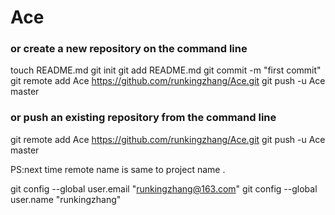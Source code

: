 # Ace 

### or create a new repository on the command line
touch README.md
git init
git add README.md
git commit -m "first commit"
git remote add Ace https://github.com/runkingzhang/Ace.git
git push -u Ace master

### or push an existing repository from the command line
git remote add Ace https://github.com/runkingzhang/Ace.git
git push -u Ace master

PS:next time remote name is same to project name .

git config --global user.email "runkingzhang@163.com"
git config --global user.name "runkingzhang"
